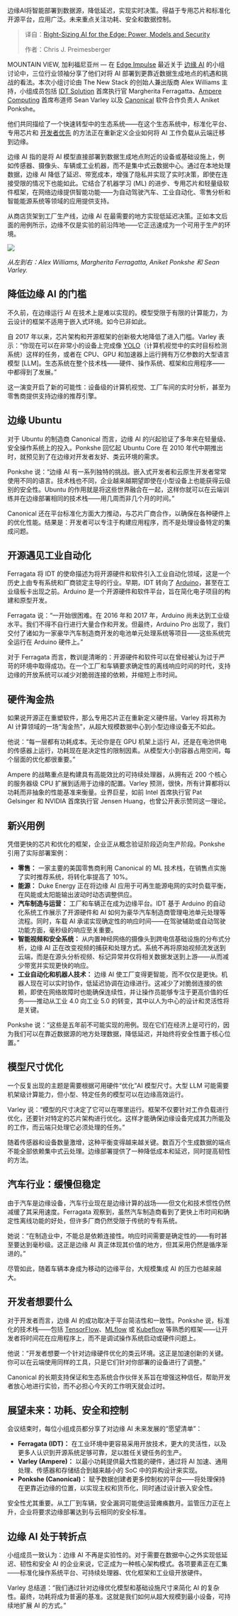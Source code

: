 <!--
title: 边缘AI的精妙适配：功耗、模型与安全三维考量
cover: https://cdn.thenewstack.io/media/2025/10/6cad83f8-getty-images-wuhuzbqd1ju-unsplash-1.jpg
summary: 边缘AI将智能部署到数据源，降低延迟，实现实时决策。得益于专用芯片和标准化开源平台，应用广泛。未来重点关注功耗、安全和数据控制。
-->

边缘AI将智能部署到数据源，降低延迟，实现实时决策。得益于专用芯片和标准化开源平台，应用广泛。未来重点关注功耗、安全和数据控制。

> 译自：[Right-Sizing AI for the Edge: Power, Models and Security](https://thenewstack.io/right-sizing-ai-for-the-edge-power-models-and-security/)
> 
> 作者：Chris J. Preimesberger

MOUNTAIN VIEW, 加利福尼亚州 — 在 [Edge Impulse](https://edgeimpulse.com/) 最近关于 [边缘 AI](https://thenewstack.io/ai-is-coming-to-the-edge-but-it-will-look-different/) 的小组讨论中，三位行业领袖分享了他们对将 AI 部署到更靠近数据生成地点的机遇和挑战的看法。本次小组讨论由 The New Stack 的创始人兼出版商 Alex Williams 主持，小组成员包括 [IDT Solution](https://idtsolution.com/) 首席执行官 Margherita Ferragatta、[Ampere Computing](https://amperecomputing.com/) 首席布道师 Sean Varley 以及 [Canonical](https://canonical.com/) 软件合作负责人 Aniket Ponkshe。

他们共同描绘了一个快速转型中的生态系统——在这个生态系统中，标准化平台、专用芯片和 [开发者优先](https://thenewstack.io/comcast-cut-app-vulnerabilities-with-developer-first-approach/) 的方法正在重新定义企业如何将 AI 工作负载从云端迁移到边缘。

边缘 AI 指的是将 AI 模型直接部署到数据生成地点附近的设备或基础设施上，例如传感器、摄像头、车辆或工业机器，而不是集中式云数据中心。通过在本地处理数据，边缘 AI 降低了延迟、带宽成本，增强了隐私并实现了实时决策，即使在连接受限的情况下也能如此。它结合了机器学习 (ML) 的进步、专用芯片和轻量级软件框架，在网络边缘提供智能功能——为自动驾驶汽车、工业自动化、零售分析和智能能源系统等领域的应用提供支持。

从商店货架到工厂生产线，边缘 AI 在最需要的地方实现低延迟决策。正如本文后面的用例所示，边缘不仅是实验的前沿阵地——它正迅速成为一个可用于生产的环境。

[![](https://cdn.thenewstack.io/media/2025/10/1809fecd-edge-it-2-1.png)](https://cdn.thenewstack.io/media/2025/10/1809fecd-edge-it-2-1.png)

*从左到右：Alex Williams, Margherita Ferragatta, Aniket Ponkshe 和 Sean Varley.*

## 降低边缘 AI 的门槛

不久前，在边缘运行 AI 在技术上是难以实现的。模型受限于有限的计算能力，为云设计的框架不适用于嵌入式环境。如今已非如此。

自 2017 年以来，芯片架构和开源框架的创新极大地降低了进入门槛。Varley 表示：“你现在可以在非常小的设备上完成像 [YOLO](https://en.wikipedia.org/wiki/You_Only_Look_Once)（计算机视觉中的实时目标检测系统）这样的任务，或者在 CPU、GPU 和加速器上运行拥有万亿参数的大型语言模型 [LLM]。生态系统在整个技术栈——硬件、操作系统、框架和应用程序——中都得到了发展。”

这一演变开启了新的可能性：设备级的计算机视觉、工厂车间的实时分析，甚至为零售商提供支持边缘的推荐引擎。

## 边缘 Ubuntu

对于 Ubuntu 的制造商 Canonical 而言，边缘 AI 的兴起验证了多年来在轻量级、安全操作系统上的投入。Ponkshe 回忆起 Ubuntu Core 在 2010 年代中期推出时，就预见到了在边缘对开发者友好、类云环境的需求。

Ponkshe 说：“边缘 AI 有一系列独特的挑战。嵌入式开发者和云原生开发者常常使用不同的语言。技术栈也不同，企业越来越期望即使在小型设备上也能获得云级别的安全性。Ubuntu 的作用就是将这些世界融合在一起，这样你就可以在云端训练并在边缘部署相同的技术栈——用几周而非几个月的时间。”

Canonical 还在平台标准化方面大力推动，与芯片厂商合作，以确保在各种硬件上的优化性能。结果是：开发者可以专注于构建应用程序，而不是处理设备特定的集成问题。

## 开源遇见工业自动化

Ferragata 将 IDT 的使命描述为将开源硬件和软件引入工业自动化领域，这是一个历史上由专有系统和厂商锁定主导的行业。早期，IDT 转向了 [Arduino](https://www.arduino.cc/)，甚至在工业级板卡出现之前。Arduino 是一个开源硬件和软件平台，旨在简化电子项目的构建和原型开发。

Ferragata 说：“一开始很困难。在 2016 年和 2017 年，Arduino 尚未达到工业级水平。我们不得不自行进行大量合作和开发。但最终，Arduino Pro 出现了，我们交付了诸如为一家豪华汽车制造商开发的电池单元处理系统等项目——这些系统完全运行在 Arduino 硬件上。”

对于 Ferragata 而言，教训是清晰的：开源硬件和软件可以在曾经被认为过于严苛的环境中取得成功。在一个工厂和车辆要求确定性的离线响应时间的时代，支持边缘的开放系统可以减少对脆弱连接的依赖，并缩短上市时间。

## 硬件淘金热

如果说开源正在重塑软件，那么专用芯片正在重新定义硬件层。Varley 将其称为 AI 计算领域的一场“淘金热”，从超大规模数据中心到小型边缘设备无不如此。

他说：“每一层都有功耗成本。无论你是在 GPU 机架上运行 AI，还是在电池供电的传感器上运行，功耗现在是决定性的限制因素。从模型大小到容器占用空间，每个层面的优化都很重要。”

Ampere 的战略重点是构建具有高能效比的可持续处理器，从拥有近 200 个核心的服务器级 CPU 扩展到适用于边缘的配置。Varley 预测，很快，所有计算都将以功耗而非抽象的性能基准来衡量。业界巨星，如前 Intel 首席执行官 Pat Gelsinger 和 NVIDIA 首席执行官 Jensen Huang，也曾公开表示赞同这一理论。

## 新兴用例

凭借更快的芯片和优化的框架，企业正从概念验证阶段迈向生产阶段。Ponkshe 引用了实际部署案例：

*   **零售：** 一家主要的美国零售商利用 Canonical 的 ML 技术栈，在销售点实施了实时推荐系统，将转化率提高了 10%。
*   **能源：** Duke Energy 正在将边缘 AI 应用于可再生能源电网的实时负载平衡，在风能或太阳能输出波动时动态调整供应。
*   **汽车制造与运营：** 工厂和车辆正在成为边缘平台。IDT 基于 Arduino 的自动化系统工作展示了开源硬件和 AI 如何为豪华汽车制造商管理电池单元处理等流程。同时，车载 AI 承诺实现确定性的响应时间——在驾驶辅助或自动驾驶功能方面，毫秒级的响应至关重要。
*   **智能视频和安全系统：** 从内置神经网络的摄像头到跨电信基础设施的分布式分析，边缘 AI 正在改变视频的捕获和处理方式。系统不再将原始视频流发送到云端，而是在源头分析视频、标记异常并仅将相关数据发送到上游——从而减少带宽并实现更快的响应。
*   **工业自动化和机器人技术：** 边缘 AI 使工厂变得更智能，而不仅仅是更快。机器人现在可以实时协作，低延迟协调在边缘进行。这减少了对脆弱连接的依赖，即使在网络故障时也能确保连续性，并让操作员能够专注于更高价值的任务——推动从工业 4.0 向工业 5.0 的转变，其中以人为中心的设计和灵活性将是关键。

Ponkshe 说：“这些是五年前不可能实现的用例。现在它们在经济上是可行的，因为我们可以在靠近数据源的地方处理数据，降低延迟，并始终将安全性置于核心位置。”

## 模型尺寸优化

一个反复出现的主题是需要根据可用硬件“优化”AI 模型尺寸。大型 LLM 可能需要机架级计算能力，但小型、特定任务的模型可以在边缘高效运行。

Varley 说：“模型的尺寸决定了它可以在哪里运行。框架不仅要针对工作负载进行优化，还要针对特定的芯片架构进行优化。这样才能确保边缘设备完成其力所能及的工作，而云端只处理它必须处理的任务。”

随着传感器和设备数量激增，这种平衡变得越来越关键。数百万个生成数据的端点不能全部依赖集中式云处理。边缘部署提供了一种降低成本和延迟，同时提高韧性的方法。

## 汽车行业：缓慢但稳定

由于汽车是边缘设备，汽车行业现在是边缘计算的战场——但文化和技术惯性仍然减缓了其采用速度。Ferragata 观察到，虽然汽车制造商看到了更快上市时间和确定性离线功能的好处，但许多厂商仍然受限于传统的专有系统。

她说：“在制造业中，不能总是依赖连接性。响应时间需要是确定性的——有时甚至要达到毫秒级。这正是边缘 AI 真正体现其价值的地方，但其采用仍然是循序渐进的。”

尽管如此，随着车辆本身成为移动的边缘平台，大规模集成 AI 的压力也越来越大。

## 开发者想要什么

对于开发者而言，边缘 AI 的成功取决于平台简洁性和一致性。Ponkshe 说，标准化的技术栈——包括 [TensorFlow](https://thenewstack.io/python-tutorial-use-tensorflow-to-generate-predictive-text/)、[MLflow](https://thenewstack.io/address-common-machine-learning-challenges-with-managed-mlflow/) 或 [Kubeflow](https://thenewstack.io/smooth-sailing-for-kubeflow-1-9-thanks-to-cncf-red-hat-support/) 等熟悉的框架——让开发者将时间花在应用程序上，而不是调试操作系统启动或硬件问题上。

他说：“开发者想要一个针对边缘硬件优化的类云环境。这正是加速创新的关键。你可以在云端使用同样的工具，只是它们针对你部署的设备进行了调整。”

Canonical 的长期支持保证和生态系统合作伙伴关系旨在增强这种信任，帮助开发者放心地进行实验，而不必担心今天的工作明天就会过时。

## 展望未来：功耗、安全和控制

会议结束时，每位小组成员都分享了对边缘 AI 未来发展的“愿望清单”：

*   **Ferragata (IDT)：** 在工业环境中更容易采用开放技术，更大的灵活性，以及更多人认识到开源系统足够可靠，足以胜任关键任务的生产。
*   **Varley (Ampere)：** 以最小功耗提供最大性能的硬件，通过将 AI 加速、通用处理、传感器和存储结合到越来越小的 SoC 中的异构设计来实现。
*   **Ponkshe (Canonical)：** 赋予数据创建者更多控制权的平台——将处理保持在更靠近边缘的位置，以实现主权和货币化，同时通过设计嵌入安全性。

安全性尤其重要。从工厂到车辆，安全漏洞可能使运营瘫痪数月。监管压力正在上升，企业将要求边缘部署达到与云相同的安全标准。

## 边缘 AI 处于转折点

小组成员一致认为：边缘 AI 不再是实验性的。对于需要在数据中心之外实现低延迟、韧性和安全 AI 的企业来说，它正成为一种核心架构模式。各项要素正在汇集——标准化操作系统平台、可持续处理器、优化框架和工业级开放硬件。

Varley 总结道：“我们通过针对边缘优化模型和基础设施尺寸来简化 AI 的复杂性。最终，功耗将成为普遍的基准。这就是我们如何从超大规模到最小设备，可持续地扩展 AI 的方式。”